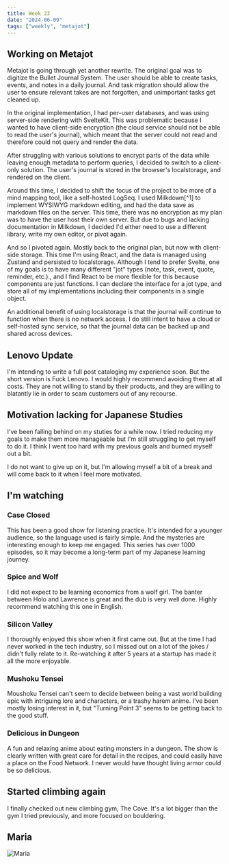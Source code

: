 ```yaml
---
title: Week 23
date: "2024-06-09"
tags: ["weekly", "metajot"]
---
```


<script>
    import Image from '$lib/components/Image.svelte';
</script>

## Working on Metajot

Metajot is going through yet another rewrite. The original goal was to digitize
the Bullet Journal System. The user should be able to create tasks, events, and
notes in a daily journal. And task migration should allow the user to ensure
relevant takes are not forgotten, and unimportant tasks get cleaned up.

In the original implementation, I had per-user databases, and was using
server-side rendering with SvelteKit. This was problematic because I wanted to
have client-side encryption (the cloud service should not be able to read the
user's journal), which meant that the server could not read and therefore could
not query and render the data.

After struggling with various solutions to encrypt parts of the data while
leaving enough metadata to perform queries, I decided to switch to a client-only
solution. The user's journal is stored in the browser's localstorage, and
rendered on the client.

Around this time, I decided to shift the focus of the project to be more of a
mind mapping tool, like a self-hosted LogSeq. I used Milkdown[^1] to implement
WYSIWYG markdown editing, and had the data save as markdown files on the server.
This time, there was no encryption as my plan was to have the user host their
own server. But due to bugs and lacking documentation in Milkdown, I decided I'd
either need to use a different library, write my own editor, or pivot again.

And so I pivoted again. Mostly back to the original plan, but now with
client-side storage. This time I'm using React, and the data is managed using
Zustand and persisted to localstorage. Although I tend to prefer Svelte, one of
my goals is to have many different "jot" types (note, task, event, quote,
reminder, etc.)., and I find React to be more flexible for this because
components are just functions. I can declare the interface for a jot type, and
store all of my implementations including their components in a single object.

An additional benefit of using localstorage is that the journal will continue to
function when there is no network access. I do still intent to have a cloud or
self-hosted sync service, so that the journal data can be backed up and shared
across devices.

## Lenovo Update

I'm intending to write a full post cataloging my experience soon. But the short
version is Fuck Lenovo. I would highly recommend avoiding them at all costs.
They are not willing to stand by their products, and they are willing to
blatantly lie in order to scam customers out of any recourse.

## Motivation lacking for Japanese Studies

I've been falling behind on my stuties for a while now. I tried reducing my
goals to make them more manageable but I'm still struggling to get myself to do
it. I think I went too hard with my previous goals and burned myself out a bit.

I do not want to give up on it, but I'm allowing myself a bit of a break and
will come back to it when I feel more motivated.

## I'm watching

### Case Closed

This has been a good show for listening practice. It's intended for a younger
audience, so the language used is fairly simple. And the mysteries are
interesting enough to keep me engaged. This series has over 1000 episodes, so it
may become a long-term part of my Japanese learning journey.

### Spice and Wolf

I did not expect to be learning economics from a wolf girl. The banter between
Holo and Lawrence is great and the dub is very well done. Highly recommend
watching this one in English.

### Silicon Valley

I thoroughly enjoyed this show when it first came out. But at the time I had
never worked in the tech industry, so I missed out on a lot of the jokes /
didn't fully relate to it. Re-watching it after 5 years at a startup has made it
all the more enjoyable.

### Mushoku Tensei

Moushoku Tensei can't seem to decide between being a vast world building epic
with intriguing lore and characters, or a trashy harem anime. I've been mostly
losing interest in it, but "Turning Point 3" seems to be getting back to the
good stuff.

### Delicious in Dungeon

A fun and relaxing anime about eating monsters in a dungeon. The show is clearly
written with great care for detail in the recipes, and could easily have a place
on the Food Network. I never would have thought living armor could be so
delicious.

## Started climbing again

I finally checked out new climbing gym, The Cove. It's a lot bigger than the gym
I tried previously, and more focused on bouldering.

## Maria

<Image src="maria_outside.jpg" alt="Maria" />
